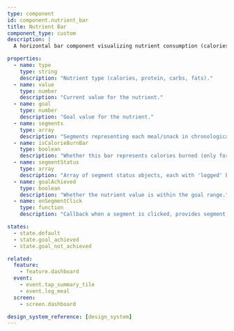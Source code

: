 ```yaml
---
type: component
id: component.nutrient_bar
title: Nutrient Bar
component_type: custom
description: |
  A horizontal bar component visualizing nutrient consumption (calories, protein, carbs, fats) for the day, segmented by meal/snack. Each segment appears hollow until the corresponding meal is logged, then fills in. For calories, shows both consumed and burned bars for comparison.

properties:
  - name: type
    type: string
    description: "Nutrient type (calories, protein, carbs, fats)."
  - name: value
    type: number
    description: "Current value for the nutrient."
  - name: goal
    type: number
    description: "Goal value for the nutrient."
  - name: segments
    type: array
    description: "Segments representing each meal/snack in chronological order."
  - name: isCalorieBurnBar
    type: boolean
    description: "Whether this bar represents calories burned (only for calorie type)."
  - name: segmentStatus
    type: array
    description: "Array of segment status objects, each with 'logged' boolean and 'value' number."
  - name: goalAchieved
    type: boolean
    description: "Whether the nutrient value is within the goal range."
  - name: onSegmentClick
    type: function
    description: "Callback when a segment is clicked, provides segment index."

states:
  - state.default
  - state.goal_achieved
  - state.goal_not_achieved

related:
  feature:
    - feature.dashboard
  event:
    - event.tap_summary_tile
    - event.log_meal
  screen:
    - screen.dashboard

design_system_reference: [design_system]
---
```

